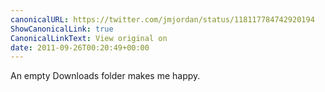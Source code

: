 ```yaml
---
canonicalURL: https://twitter.com/jmjordan/status/118117784742920194
ShowCanonicalLink: true
CanonicalLinkText: View original on
date: 2011-09-26T00:20:49+00:00
---
```

An empty Downloads folder makes me happy.